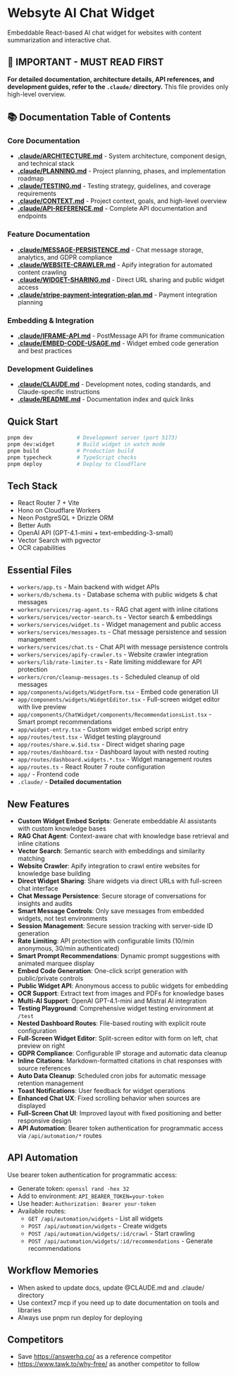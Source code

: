 # Websyte AI Chat Widget

Embeddable React-based AI chat widget for websites with content summarization and interactive chat.

## 🚨 IMPORTANT - MUST READ FIRST
**For detailed documentation, architecture details, API references, and development guides, refer to the `.claude/` directory.** This file provides only high-level overview.

## 📚 Documentation Table of Contents

### Core Documentation
- **[.claude/ARCHITECTURE.md](.claude/ARCHITECTURE.md)** - System architecture, component design, and technical stack
- **[.claude/PLANNING.md](.claude/PLANNING.md)** - Project planning, phases, and implementation roadmap
- **[.claude/TESTING.md](.claude/TESTING.md)** - Testing strategy, guidelines, and coverage requirements
- **[.claude/CONTEXT.md](.claude/CONTEXT.md)** - Project context, goals, and high-level overview
- **[.claude/API-REFERENCE.md](.claude/API-REFERENCE.md)** - Complete API documentation and endpoints

### Feature Documentation
- **[.claude/MESSAGE-PERSISTENCE.md](.claude/MESSAGE-PERSISTENCE.md)** - Chat message storage, analytics, and GDPR compliance
- **[.claude/WEBSITE-CRAWLER.md](.claude/WEBSITE-CRAWLER.md)** - Apify integration for automated content crawling
- **[.claude/WIDGET-SHARING.md](.claude/WIDGET-SHARING.md)** - Direct URL sharing and public widget access
- **[.claude/stripe-payment-integration-plan.md](.claude/stripe-payment-integration-plan.md)** - Payment integration planning

### Embedding & Integration
- **[.claude/IFRAME-API.md](.claude/IFRAME-API.md)** - PostMessage API for iframe communication
- **[.claude/EMBED-CODE-USAGE.md](.claude/EMBED-CODE-USAGE.md)** - Widget embed code generation and best practices

### Development Guidelines
- **[.claude/CLAUDE.md](.claude/CLAUDE.md)** - Development notes, coding standards, and Claude-specific instructions
- **[.claude/README.md](.claude/README.md)** - Documentation index and quick links

## Quick Start
```bash
pnpm dev              # Development server (port 5173)
pnpm dev:widget       # Build widget in watch mode
pnpm build            # Production build
pnpm typecheck        # TypeScript checks
pnpm deploy           # Deploy to Cloudflare
```

## Tech Stack
- React Router 7 + Vite
- Hono on Cloudflare Workers
- Neon PostgreSQL + Drizzle ORM
- Better Auth
- OpenAI API (GPT-4.1-mini + text-embedding-3-small)
- Vector Search with pgvector
- OCR capabilities

## Essential Files
- `workers/app.ts` - Main backend with widget APIs
- `workers/db/schema.ts` - Database schema with public widgets & chat messages
- `workers/services/rag-agent.ts` - RAG chat agent with inline citations
- `workers/services/vector-search.ts` - Vector search & embeddings
- `workers/services/widget.ts` - Widget management and public access
- `workers/services/messages.ts` - Chat message persistence and session management
- `workers/services/chat.ts` - Chat API with message persistence controls
- `workers/services/apify-crawler.ts` - Website crawler integration
- `workers/lib/rate-limiter.ts` - Rate limiting middleware for API protection
- `workers/cron/cleanup-messages.ts` - Scheduled cleanup of old messages
- `app/components/widgets/WidgetForm.tsx` - Embed code generation UI
- `app/components/widgets/WidgetEditor.tsx` - Full-screen widget editor with live preview
- `app/components/ChatWidget/components/RecommendationsList.tsx` - Smart prompt recommendations
- `app/widget-entry.tsx` - Custom widget embed script entry
- `app/routes/test.tsx` - Widget testing playground
- `app/routes/share.w.$id.tsx` - Direct widget sharing page
- `app/routes/dashboard.tsx` - Dashboard layout with nested routing
- `app/routes/dashboard.widgets.*.tsx` - Widget management routes
- `app/routes.ts` - React Router 7 route configuration
- `app/` - Frontend code
- `.claude/` - **Detailed documentation**

## New Features
- **Custom Widget Embed Scripts**: Generate embeddable AI assistants with custom knowledge bases
- **RAG Chat Agent**: Context-aware chat with knowledge base retrieval and inline citations
- **Vector Search**: Semantic search with embeddings and similarity matching
- **Website Crawler**: Apify integration to crawl entire websites for knowledge base building
- **Direct Widget Sharing**: Share widgets via direct URLs with full-screen chat interface
- **Chat Message Persistence**: Secure storage of conversations for insights and audits
- **Smart Message Controls**: Only save messages from embedded widgets, not test environments
- **Session Management**: Secure session tracking with server-side ID generation
- **Rate Limiting**: API protection with configurable limits (10/min anonymous, 30/min authenticated)
- **Smart Prompt Recommendations**: Dynamic prompt suggestions with animated marquee display
- **Embed Code Generation**: One-click script generation with public/private controls
- **Public Widget API**: Anonymous access to public widgets for embedding
- **OCR Support**: Extract text from images and PDFs for knowledge bases
- **Multi-AI Support**: OpenAI GPT-4.1-mini and Mistral AI integration
- **Testing Playground**: Comprehensive widget testing environment at `/test`
- **Nested Dashboard Routes**: File-based routing with explicit route configuration
- **Full-Screen Widget Editor**: Split-screen editor with form on left, chat preview on right
- **GDPR Compliance**: Configurable IP storage and automatic data cleanup
- **Inline Citations**: Markdown-formatted citations in chat responses with source references
- **Auto Data Cleanup**: Scheduled cron jobs for automatic message retention management
- **Toast Notifications**: User feedback for widget operations
- **Enhanced Chat UX**: Fixed scrolling behavior when sources are displayed
- **Full-Screen Chat UI**: Improved layout with fixed positioning and better responsive design
- **API Automation**: Bearer token authentication for programmatic access via `/api/automation/*` routes

## API Automation
Use bearer token authentication for programmatic access:
- Generate token: `openssl rand -hex 32`
- Add to environment: `API_BEARER_TOKEN=your-token`
- Use header: `Authorization: Bearer your-token`
- Available routes:
  - `GET /api/automation/widgets` - List all widgets
  - `POST /api/automation/widgets` - Create widgets
  - `POST /api/automation/widgets/:id/crawl` - Start crawling
  - `POST /api/automation/widgets/:id/recommendations` - Generate recommendations

## Workflow Memories
- When asked to update docs, update @CLAUDE.md and .claude/ directory
- Use context7 mcp if you need up to date documentation on tools and libraries
- Always use pnpm run deploy for deploying

## Competitors
- Save https://answerhq.co/ as a reference competitor
- https://www.tawk.to/why-free/ as another competitor to follow
